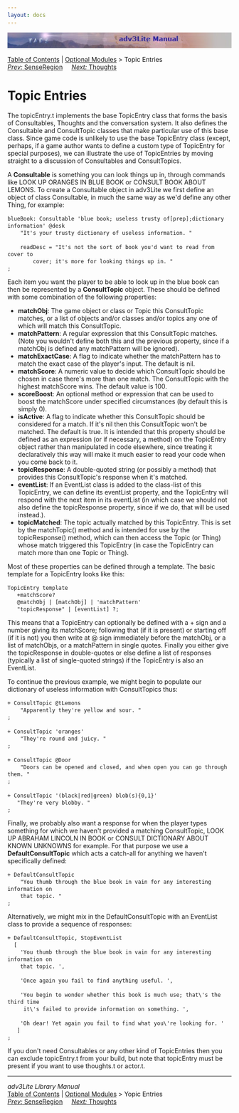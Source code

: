 ```yaml
---
layout: docs
---
```

<div class="topbar">

<img src="topbar.jpg" data-border="0" />

</div>

<div class="nav">

<a href="toc.html" class="nav">Table of Contents</a> \|
<a href="optional.html" class="nav">Optional Modules</a> \> Topic
Entries  
<span class="navnp"><a href="senseregion.html" class="nav"><em>Prev:</em> SenseRegion</a>
    <a href="thought.html" class="nav"><em>Next:</em> Thoughts</a>    
</span>

</div>

<div class="main">

# Topic Entries

The topicEntry.t implements the base TopicEntry class that forms the
basis of Consultables, Thoughts and the conversation system. It also
defines the Consultable and ConsultTopic classes that make particular
use of this base class. Since game code is unlikely to use the base
TopicEntry class (except, perhaps, if a game author wants to define a
custom type of TopicEntry for special purposes), we can illustrate the
use of TopicEntries by moving straight to a discussion of Consultables
and ConsultTopics.

A **Consultable** is something you can look things up in, through
commands like LOOK UP ORANGES IN BLUE BOOK or CONSULT BOOK ABOUT LEMONS.
To create a Consultable object in adv3Lite we first define an object of
class Consultable, in much the same way as we'd define any other Thing,
for example:

<div class="code">

    blueBook: Consultable 'blue book; useless trusty of[prep];dictionary information' @desk
        "It's your trusty dictionary of useless information. "
        
        readDesc = "It's not the sort of book you'd want to read from cover to
            cover; it's more for looking things up in. "
    ;

</div>

Each item you want the player to be able to look up in the blue book can
then be represented by a **ConsultTopic** object. These should be
defined with some combination of the following properties:

- **matchObj**: The game object or class or Topic this ConsultTopic
  matches, or a list of objects and/or classes and/or topics any one of
  which will match this ConsultTopic.
- **matchPattern**: A regular expression that this ConsultTopic matches.
  (Note you wouldn't define both this and the previous property, since
  if a matchObj is defined any matchPattern will be ignored).
- **matchExactCase**: A flag to indicate whether the matchPattern has to
  match the exact case of the player's input. The default is nil.
- **matchScore**: A numeric value to decide which ConsultTopic should be
  chosen in case there's more than one match. The ConsultTopic with the
  highest matchScore wins. The default value is 100.
- **scoreBoost**: An optional method or expression that can be used to
  boost the matchScore under specified circumstances (by default this is
  simply 0).
- **isActive**: A flag to indicate whether this ConsultTopic should be
  considered for a match. If it's nil then this ConsultTopic won't be
  matched. The default is true. It is intended that this property should
  be defined as an expression (or if necessary, a method) on the
  TopicEntry object rather than manipulated in code elsewhere, since
  treating it declaratively this way will make it much easier to read
  your code when you come back to it.
- **topicResponse**: A double-quoted string (or possibly a method) that
  provides this ConsultTopic's response when it's matched.
- **eventList**: If an EventList class is added to the class-list of
  this TopicEntry, we can define its eventList property, and the
  TopicEntry will respond with the next item in its eventList (in which
  case we should not also define the topicResponse property, since if we
  do, that will be used instead.).
- **topicMatched**: The topic actually matched by this TopicEntry. This
  is set by the <span class="code">matchTopic()</span> method and is
  intended for use by the <span class="code">topicResponse()</span>
  method, which can then access the Topic (or Thing) whose match
  triggered this TopicEntry (in case the TopicEntry can match more than
  one Topic or Thing).

Most of these properties can be defined through a template. The basic
template for a TopicEntry looks like this:

<div class="code">

    TopicEntry template
       +matchScore?
       @matchObj | [matchObj] | 'matchPattern'
       "topicResponse" | [eventList] ?;

</div>

This means that a TopicEntry can optionally be defined with a + sign and
a number giving its matchScore; following that (if it is present) or
starting off (if it is not) you then write at @ sign immediately before
the matchObj, or a list of matchObjs, or a matchPattern in single
quotes. Finally you either give the topicResponse in double-quotes or
else define a list of responses (typically a list of single-quoted
strings) if the TopicEntry is also an EventList.

To continue the previous example, we might begin to populate our
dictionary of useless information with ConsultTopics thus:

<div class="code">

    + ConsultTopic @tLemons    
        "Apparently they're yellow and sour. "
    ;

    + ConsultTopic 'oranges'
        "They're round and juicy. "
    ;

    + ConsultTopic @Door
        "Doors can be opened and closed, and when open you can go through them. "
    ;

    + ConsultTopic '(black|red|green) blob(s){0,1}'
       "They're very blobby. "   
    ;

</div>

<span id="defaultconsult"></span>

Finally, we probably also want a response for when the player types
something for which we haven't provided a matching ConsultTopic, LOOK UP
ABRAHAM LINCOLN IN BOOK or CONSULT DICTIONARY ABOUT KNOWN UNKNOWNS for
example. For that purpose we use a **DefaultConsultTopic** which acts a
catch-all for anything we haven't specifically defined:

<div class="code">

    + DefaultConsultTopic
        "You thumb through the blue book in vain for any interesting information on
        that topic. "
    ;

</div>

Alternatively, we might mix in the DefaultConsultTopic with an EventList
class to provide a sequence of responses:

<div class="code">

    + DefaultConsultTopic, StopEventList
      [
        'You thumb through the blue book in vain for any interesting information on
        that topic. ',
        
        'Once again you fail to find anything useful. ',
        
        'You begin to wonder whether this book is much use; that\'s the third time
         it\'s failed to provide information on something. ',
         
        'Oh dear! Yet again you fail to find what you\'re looking for. '    
       ]
    ;

</div>

If you don't need Consultables or any other kind of TopicEntries then
you can exclude topicEntry.t from your build, but note that topicEntry
must be present if you want to use thoughts.t or actor.t.

------------------------------------------------------------------------

<div class="navb">

*adv3Lite Library Manual*  
<a href="toc.html" class="nav">Table of Contents</a> \|
<a href="optional.html" class="nav">Optional Modules</a> \> Yopic
Entries  
<span class="navnp"><a href="senseregion.html" class="nav"><em>Prev:</em> SenseRegion</a>
    <a href="thought.html" class="nav"><em>Next:</em> Thoughts</a>    
</span>

</div>

</div>
